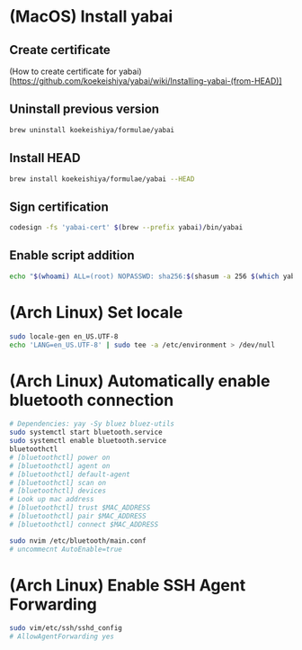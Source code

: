 # (MacOS) Install yabai

## Create certificate
(How to create certificate for yabai)[https://github.com/koekeishiya/yabai/wiki/Installing-yabai-(from-HEAD)]

## Uninstall previous version
```sh
brew uninstall koekeishiya/formulae/yabai
```

## Install HEAD
```sh
brew install koekeishiya/formulae/yabai --HEAD
```

## Sign certification
```sh
codesign -fs 'yabai-cert' $(brew --prefix yabai)/bin/yabai
```

## Enable script addition
```sh
echo "$(whoami) ALL=(root) NOPASSWD: sha256:$(shasum -a 256 $(which yabai) | cut -d " " -f 1) $(which yabai) --load-sa" | sudo tee /private/etc/sudoers.d/yabai

```

# (Arch Linux) Set locale
```bash
sudo locale-gen en_US.UTF-8
echo 'LANG=en_US.UTF-8' | sudo tee -a /etc/environment > /dev/null
```

# (Arch Linux) Automatically enable bluetooth connection
```bash
# Dependencies: yay -Sy bluez bluez-utils
sudo systemctl start bluetooth.service
sudo systemctl enable bluetooth.service
bluetoothctl
# [bluetoothctl] power on
# [bluetoothctl] agent on
# [bluetoothctl] default-agent
# [bluetoothctl] scan on
# [bluetoothctl] devices
# Look up mac address
# [bluetoothctl] trust $MAC_ADDRESS
# [bluetoothctl] pair $MAC_ADDRESS
# [bluetoothctl] connect $MAC_ADDRESS

sudo nvim /etc/bluetooth/main.conf
# uncommecnt AutoEnable=true
```

# (Arch Linux) Enable SSH Agent Forwarding
```bash
sudo vim/etc/ssh/sshd_config
# AllowAgentForwarding yes
```
